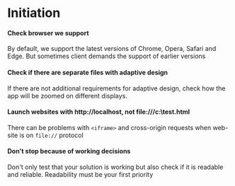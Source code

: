 # Initiation

#### Check browser we support
 By default, we support the latest versions of Chrome, Opera, Safari and Edge. But sometimes client demands the support of earlier versions

#### Check if there are separate files with adaptive design
 If there are not additional requirements for adaptive design, check how the app will be zoomed on different displays. 
 
#### Launch websites with http://localhost, not file:///c:\test.html
 There can be problems with `<iframe>` and cross-origin requests when web-site is on `file://` protocol
 
#### Don't stop because of working decisions
 Don't only test that your solution is working but also check if it is readable and reliable. Readability must be your first priority
  
